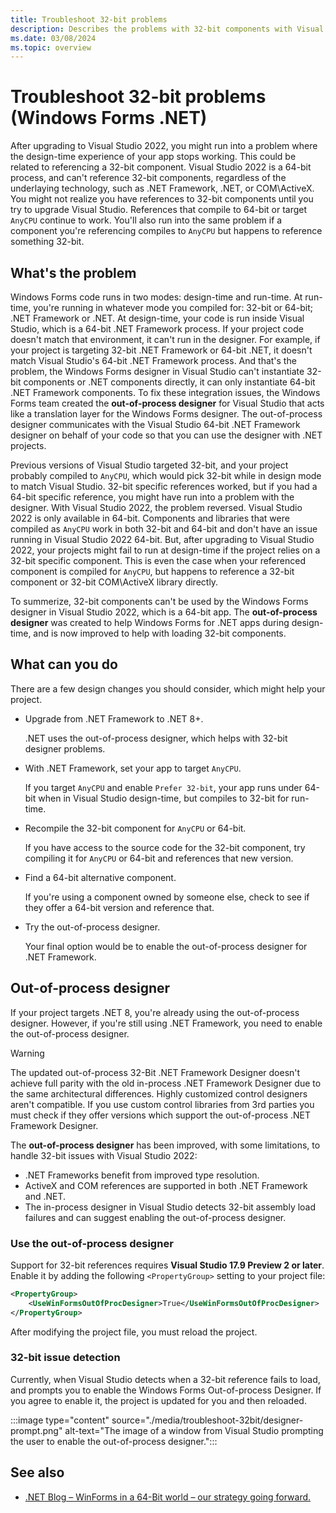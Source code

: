 ```yaml
---
title: Troubleshoot 32-bit problems
description: Describes the problems with 32-bit components with Visual Studio 2022 and Windows Forms, and those problems can be fixed. Instructions on how to enable the out-of-process designer are provided.
ms.date: 03/08/2024
ms.topic: overview
---
```


# Troubleshoot 32-bit problems (Windows Forms .NET)

After upgrading to Visual Studio 2022, you might run into a problem where the design-time experience of your app stops working. This could be related to referencing a 32-bit component. Visual Studio 2022 is a 64-bit process, and can't reference 32-bit components, regardless of the underlaying technology, such as .NET Framework, .NET, or COM\ActiveX. You might not realize you have references to 32-bit components until you try to upgrade Visual Studio. References that compile to 64-bit or target `AnyCPU` continue to work. You'll also run into the same problem if a component you're referencing compiles to `AnyCPU` but happens to reference something 32-bit.

## What's the problem

Windows Forms code runs in two modes: design-time and run-time. At run-time, you're running in whatever mode you compiled for: 32-bit or 64-bit; .NET Framework or .NET. At design-time, your code is run inside Visual Studio, which is a 64-bit .NET Framework process. If your project code doesn't match that environment, it can't run in the designer. For example, if your project is targeting 32-bit .NET Framework or 64-bit .NET, it doesn't match Visual Studio's 64-bit .NET Framework process. And that's the problem, the Windows Forms designer in Visual Studio can't instantiate 32-bit components or .NET components directly, it can only instantiate 64-bit .NET Framework components. To fix these integration issues, the Windows Forms team created the **out-of-process designer** for Visual Studio that acts like a translation layer for the Windows Forms designer. The out-of-process designer communicates with the Visual Studio 64-bit .NET Framework designer on behalf of your code so that you can use the designer with .NET projects.

Previous versions of Visual Studio targeted 32-bit, and your project probably compiled to `AnyCPU`, which would pick 32-bit while in design mode to match Visual Studio. 32-bit specific references worked, but if you had a 64-bit specific reference, you might have run into a problem with the designer. With Visual Studio 2022, the problem reversed. Visual Studio 2022 is only available in 64-bit. Components and libraries that were compiled as `AnyCPU` work in both 32-bit and 64-bit and don't have an issue running in Visual Studio 2022 64-bit. But, after upgrading to Visual Studio 2022, your projects might fail to run at design-time if the project relies on a 32-bit specific component. This is even the case when your referenced component is compiled for `AnyCPU`, but happens to reference a 32-bit component or 32-bit COM\ActiveX library directly.

To summerize, 32-bit components can't be used by the Windows Forms designer in Visual Studio 2022, which is a 64-bit app. The **out-of-process designer** was created to help Windows Forms for .NET apps during design-time, and is now improved to help with loading 32-bit components.

## What can you do

There are a few design changes you should consider, which might help your project.

- Upgrade from .NET Framework to .NET 8+.

  .NET uses the out-of-process designer, which helps with 32-bit designer problems.

- With .NET Framework, set your app to target `AnyCPU`.

  If you target `AnyCPU` and enable `Prefer 32-bit`, your app runs under 64-bit when in Visual Studio design-time, but compiles to 32-bit for run-time.

- Recompile the 32-bit component for `AnyCPU` or 64-bit.

  If you have access to the source code for the 32-bit component, try compiling it for `AnyCPU` or 64-bit and references that new version.

- Find a 64-bit alternative component.

  If you're using a component owned by someone else, check to see if they offer a 64-bit version and reference that.

- Try the out-of-process designer.

  Your final option would be to enable the out-of-process designer for .NET Framework.

## Out-of-process designer

If your project targets .NET 8, you're already using the out-of-process designer. However, if you're still using .NET Framework, you need to enable the out-of-process designer.

> [!WARNING]
> The updated out-of-process 32-Bit .NET Framework Designer doesn't achieve full parity with the old in-process .NET Framework Designer due to the same architectural differences. Highly customized control designers aren't compatible. If you use custom control libraries from 3rd parties you must check if they offer versions which support the out-of-process .NET Framework Designer.

The **out-of-process designer** has been improved, with some limitations, to handle 32-bit issues with Visual Studio 2022:

- .NET Frameworks benefit from improved type resolution.
- ActiveX and COM references are supported in both .NET Framework and .NET.
- The in-process designer in Visual Studio detects 32-bit assembly load failures and can suggest enabling the out-of-process designer.

### Use the out-of-process designer

Support for 32-bit references requires **Visual Studio 17.9 Preview 2 or later**. Enable it by adding the following `<PropertyGroup>` setting to your project file:

```xml
<PropertyGroup>
    <UseWinFormsOutOfProcDesigner>True</UseWinFormsOutOfProcDesigner>
</PropertyGroup>
```

After modifying the project file, you must reload the project.

### 32-bit issue detection

Currently, when Visual Studio detects when a 32-bit reference fails to load, and prompts you to enable the Windows Forms Out-of-process Designer. If you agree to enable it, the project is updated for you and then reloaded.

:::image type="content" source="./media/troubleshoot-32bit/designer-prompt.png" alt-text="The image of a window from Visual Studio prompting the user to enable the out-of-process designer.":::

## See also

- [.NET Blog – WinForms in a 64-Bit world – our strategy going forward.](https://devblogs.microsoft.com/dotnet/winforms-designer-64-bit-path-forward/)
